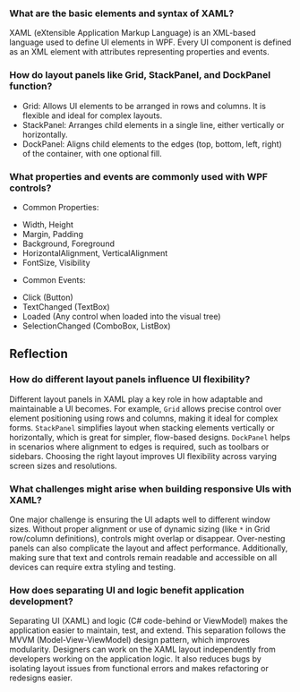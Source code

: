 ### What are the basic elements and syntax of XAML?
XAML (eXtensible Application Markup Language) is an XML-based language used to define UI elements in WPF. Every UI component is defined as an XML element with attributes representing properties and events.

### How do layout panels like Grid, StackPanel, and DockPanel function?  
- Grid: Allows UI elements to be arranged in rows and columns. It is flexible and ideal for complex layouts.  
- StackPanel: Arranges child elements in a single line, either vertically or horizontally.  
- DockPanel: Aligns child elements to the edges (top, bottom, left, right) of the container, with one optional fill.    

### What properties and events are commonly used with WPF controls? 
- Common Properties:  
* Width, Height  
* Margin, Padding  
* Background, Foreground  
* HorizontalAlignment, VerticalAlignment  
* FontSize, Visibility  
- Common Events:
* Click (Button)  
* TextChanged (TextBox) 
* Loaded (Any control when loaded into the visual tree)  
* SelectionChanged (ComboBox, ListBox)  

##  Reflection

### How do different layout panels influence UI flexibility?
Different layout panels in XAML play a key role in how adaptable and maintainable a UI becomes. For example, `Grid` allows precise control over element positioning using rows and columns, making it ideal for complex forms. `StackPanel` simplifies layout when stacking elements vertically or horizontally, which is great for simpler, flow-based designs. `DockPanel` helps in scenarios where alignment to edges is required, such as toolbars or sidebars. Choosing the right layout improves UI flexibility across varying screen sizes and resolutions.

### What challenges might arise when building responsive UIs with XAML?
One major challenge is ensuring the UI adapts well to different window sizes. Without proper alignment or use of dynamic sizing (like `*` in Grid row/column definitions), controls might overlap or disappear. Over-nesting panels can also complicate the layout and affect performance. Additionally, making sure that text and controls remain readable and accessible on all devices can require extra styling and testing.

### How does separating UI and logic benefit application development?
Separating UI (XAML) and logic (C# code-behind or ViewModel) makes the application easier to maintain, test, and extend. This separation follows the MVVM (Model-View-ViewModel) design pattern, which improves modularity. Designers can work on the XAML layout independently from developers working on the application logic. It also reduces bugs by isolating layout issues from functional errors and makes refactoring or redesigns easier.




















